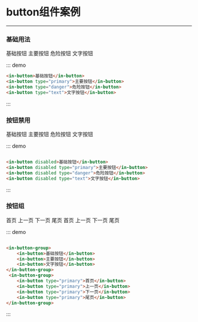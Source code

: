 # button组件案例
---
### 基础用法
<div class="demo-block">
    <in-button>基础按钮</in-button>
    <in-button type="primary">主要按钮</in-button>
    <in-button type="danger">危险按钮</in-button>
    <in-button type="text">文字按钮</in-button>
</div>

::: demo
```html
<in-button>基础按钮</in-button>
<in-button type="primary">主要按钮</in-button>
<in-button type="danger">危险按钮</in-button>
<in-button type="text">文字按钮</in-button>
```
:::

### 按钮禁用

<div class="demo-block">
    <in-button disabled>基础按钮</in-button>
    <in-button disabled type="primary">主要按钮</in-button>
    <in-button disabled type="danger">危险按钮</in-button>
    <in-button disabled type="text">文字按钮</in-button>
</div>

::: demo
```html

<in-button disabled>基础按钮</in-button>
<in-button disabled type="primary">主要按钮</in-button>
<in-button disabled type="danger">危险按钮</in-button>
<in-button disabled type="text">文字按钮</in-button>

```
:::

### 按钮组

<div class="demo-block">
    <in-button-group>
        <in-button>首页</in-button>
        <in-button>上一页</in-button>
        <in-button>下一页</in-button>
        <in-button>尾页</in-button>
    </in-button-group>
    <in-button-group>
        <in-button type="primary">首页</in-button>
        <in-button type="primary">上一页</in-button>
        <in-button type="primary">下一页</in-button>
        <in-button type="primary">尾页</in-button>
    </in-button-group>
</div>

::: demo
```html

<in-button-group>
    <in-button>基础按钮</in-button>
    <in-button>主要按钮</in-button>
    <in-button>文字按钮</in-button>
</in-button-group>
 <in-button-group>
    <in-button type="primary">首页</in-button>
    <in-button type="primary">上一页</in-button>
    <in-button type="primary">下一页</in-button>
    <in-button type="primary">尾页</in-button>
</in-button-group>

```
:::


